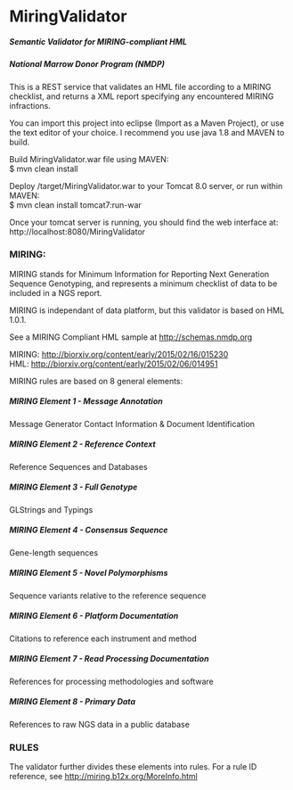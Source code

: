 # MiringValidator  
##### Semantic Validator for MIRING-compliant HML  
##### National Marrow Donor Program (NMDP)  
  
This is a REST service that validates an HML file according to a MIRING checklist, and returns a XML report specifying any encountered MIRING infractions.  
  
You can import this project into eclipse (Import as a Maven Project), or use the text editor of your choice.  I recommend you use java 1.8 and MAVEN to build.  
  
Build MiringValidator.war file using MAVEN:  
$ mvn clean install  
  
Deploy /target/MiringValidator.war to your Tomcat 8.0 server, or run within MAVEN:  
$ mvn clean install tomcat7:run-war  
  
Once your tomcat server is running, you should find the web interface at:  
http://localhost:8080/MiringValidator  
  
### MIRING:  
  
MIRING stands for Minimum Information for Reporting Next Generation Sequence Genotyping, and represents a minimum checklist of data to be included in a NGS report.  
  
MIRING is independant of data platform, but this validator is based on HML 1.0.1.  
  
See a MIRING Compliant HML sample at http://schemas.nmdp.org  
  
MIRING: http://biorxiv.org/content/early/2015/02/16/015230  
HML: http://biorxiv.org/content/early/2015/02/06/014951  
  
MIRING rules are based on 8 general elements:  
  
##### MIRING Element 1 - Message Annotation  
Message Generator Contact Information & Document Identification  
  
##### MIRING Element 2 - Reference Context  
Reference Sequences and Databases  
  
##### MIRING Element 3 - Full Genotype  
GLStrings and Typings  
  
##### MIRING Element 4 - Consensus Sequence  
Gene-length sequences  
  
##### MIRING Element 5 - Novel Polymorphisms  
Sequence variants relative to the reference sequence  
  
##### MIRING Element 6 - Platform Documentation  
Citations to reference each instrument and method  
  
##### MIRING Element 7 - Read Processing Documentation  
References for processing methodologies and software  
  
##### MIRING Element 8 - Primary Data  
References to raw NGS data in a public database  
  
  
### RULES  
  
The validator further divides these elements into rules.  For a rule ID reference, see http://miring.b12x.org/MoreInfo.html  














